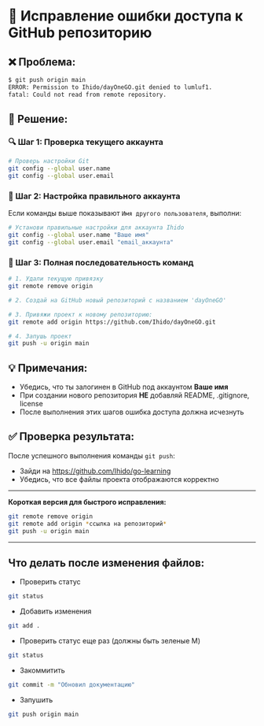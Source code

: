 # 🔧 Исправление ошибки доступа к GitHub репозиторию

## ❌ Проблема:
```bash
$ git push origin main
ERROR: Permission to Ihido/dayOneGO.git denied to lumluf1.
fatal: Could not read from remote repository.
```

## 🎯 Решение:

### 🔍 Шаг 1: Проверка текущего аккаунта
```bash
# Проверь настройки Git
git config --global user.name
git config --global user.email
```

### 🔧 Шаг 2: Настройка правильного аккаунта
Если команды выше показывают `Имя другого пользователя`, выполни:
```bash
# Установи правильные настройки для аккаунта Ihido
git config --global user.name "Ваше имя"
git config --global user.email "email_аккаунта"
```

### 🚀 Шаг 3: Полная последовательность команд
```bash
# 1. Удали текущую привязку
git remote remove origin

# 2. Создай на GitHub новый репозиторий с названием 'dayOneGO'

# 3. Привяжи проект к новому репозиторию:
git remote add origin https://github.com/Ihido/dayOneGO.git

# 4. Запушь проект
git push -u origin main
```

## 💡 Примечания:

- Убедись, что ты залогинен в GitHub под аккаунтом **Ваше имя**
- При создании нового репозитория **НЕ** добавляй README, .gitignore, license
- После выполнения этих шагов ошибка доступа должна исчезнуть

## ✅ Проверка результата:
После успешного выполнения команды `git push`:
- Зайди на https://github.com/Ihido/go-learning
- Убедись, что все файлы проекта отображаются корректно

---

**Короткая версия для быстрого исправления:**
```bash
git remote remove origin
git remote add origin *ссылка на репозиторий*
git push -u origin main
```
---

## Что делать после изменения файлов:
- Проверить статус
```bash
git status
```

- Добавить изменения
```bash
git add .
```

- Проверить статус еще раз (должны быть зеленые M)
```bash
git status
```

- Закоммитить
```bash
git commit -m "Обновил документацию"
```

- Запушить
```bash
git push origin main
```